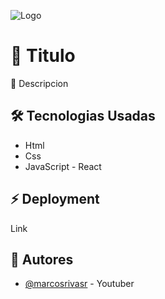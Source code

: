 ![Logo](https://ktalks.krugercorp.com/hubfs/Kruger%20Star%20Landing%20Form-01.png)

# 🤔 Titulo

💬 Descripcion

## 🛠 Tecnologias Usadas

- Html
- Css
- JavaScript - React

## ⚡️ Deployment

Link

## 🧠 Autores

- [@marcosrivasr](https://github.com/marcosrivasr) - Youtuber
